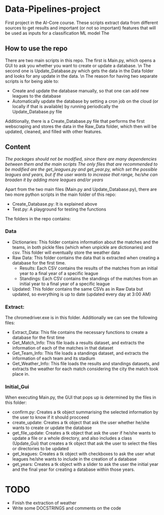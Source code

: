 # Data-Pipelines-project

First project in the AI-Core course. These scripts extract data from different sources to get results and important (or not so important) features that will be used as inputs for a classification ML model
The 

## How to use the repo

There are two main scripts in this repo. The first is Main.py, which opens a GUI to ask you whether you want to create or update a database. \n
The second one is Update_Database.py which gets the data in the Data folder and looks for any update in the data. \n
The reason for having two separate scripts is for being able to:
* Create and update the database manually, so that one can add new leagues to the database
* Automatically update the database by setting a cron job on the cloud (or locally if that is available) by running periodically the Update_Database.py file

Additionally, there is a Create_Database.py file that performs the first webscraping and stores the data in the Raw_Data folder, which then will be updated, cleaned, and filled with other features.

## Content

_The packages should not be modified, since there are many dependencies between them and the main scripts_
_The only files that are recommended to be modified are the get\_leagues.py and get\_year.py, which set the possible leagues and years, but if the user wants to increase that range, he/she can broaden it by adding more leagues and/or years_

Apart from the two main files (Main.py and Update_Database.py), there are two more python scripts in the main folder of this repo:

* Create_Database.py: It is explained above
* Test.py: A playground for testing the functions

The folders in the repo contains:

### Data

* Dictionaries: This folder contains information about the matches and the teams, in both pickle files (which when unpickle are dictionaries) and csv. This folder will eventually store the weather data
* Raw Data: This folder contains the data that is extracted when creating a database for the first time.
	* Results: Each CSV contains the results of the matches from an initial year to a final year of a specific league
	* Standings: Each CSV contains the standings of the matches from an initial year to a final year of a specific league
* Updated: This folder contains the same CSVs as in Raw Data but updated, so everything is up to date (updated every day at 3:00 AM)

### Extract:

The chromedriver.exe is in this folder. Additionally we can see the following files:
* Extract_Data: This file contains the necessary functions to create a database for the first time
* Get_Match_Info: This file loads a results dataset, and extracts the information of each of the matches in that dataset
* Get_Team_Info: This file loads a standings dataset, and extracts the information of each team and its stadium
* Get_Weather_Info: This file loads the results and standings datasets, and extracts the weather for each match considering the city the match took place in.

### Initial_Gui

When executing Main.py, the GUI that pops up is determined by the files in this folder:
* confirm.py: Creates a tk object summarising the selected information by the user to know if it should procceed
* create_update: Creates a tk object that ask the user whether he/she wants to create or update the database
* get_file_update: Creates a tk object that ask the user if he/she wants to update a file or a whole directory, and also includes a class (Update_Gui) that creates a tk object that ask the user to select the files or directories to be updated
* get_leagues: Creates a tk object with checkboxes to ask the user what leagues he/she wants to include in the creation of a database
* get_years: Creates a tk object with a slider to ask the user the initial year and the final year for creating a database within those years.

# TODO
* Finish the extraction of weather
* Write some DOCSTRINGS and comments on the code
